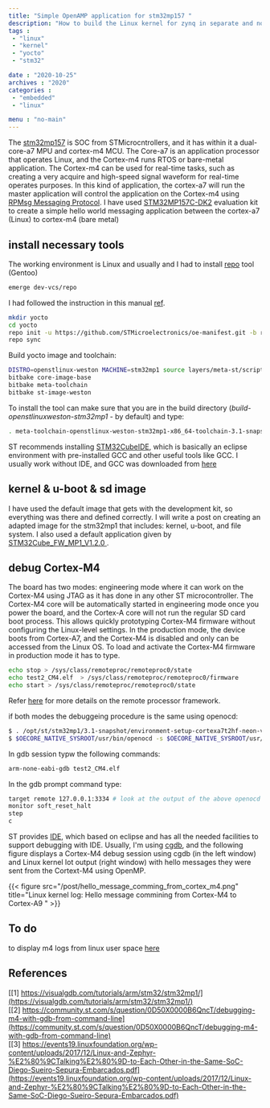 ```yaml
---
title: "Simple OpenAMP application for stm32mp157 "
description: "How to build the Linux kernel for zynq in separate and not as part of the yocto build."
tags : 
 - "linux"
 - "kernel"
 - "yocto"
 - "stm32"

date : "2020-10-25"
archives : "2020"
categories : 
 - "embedded"
 - "linux"

menu : "no-main"
---
```


The [stm32mp157](https://www.st.com/en/microcontrollers-microprocessors/stm32mp157.html) is SOC from STMicrocntrollers, and it has within it a dual-core-a7 MPU and cortex-m4 MCU. The Core-a7 is an application processor that operates Linux, and the Cortex-m4 runs RTOS or bare-metal application. The Cortex-m4 can be used for real-time tasks, such as creating a very acquire and high-speed signal waveform for real-time operates purposes. In this kind of application, the cortex-a7 will run the master application will control the application on the Cortex-m4 using [RPMsg Messaging Protocol](https://github.com/OpenAMP/open-amp/wiki/RPMsg-Messaging-Protocol). I have used [STM32MP157C-DK2](https://www.st.com/en/evaluation-tools/stm32mp157c-dk2.html#)  evaluation kit to create a simple hello world messaging application between the cortex-a7 (Linux) to cortex-m4 (bare metal) 



## install necessary tools
The working environment is Linux and usually and I had to install [repo](https://gerrit.googlesource.com/git-repo/) tool (Gentoo)
```bash
emerge dev-vcs/repo
```

I had followed the instruction in this manual [ref](https://wiki.st.com/stm32mpu/index.php/STM32MP1_Distribution_Package).
```bash
mkdir yocto
cd yocto
repo init -u https://github.com/STMicroelectronics/oe-manifest.git -b refs/tags/openstlinux-5.4-dunfell-mp1-20-06-24
repo sync
```
Build yocto image and toolchain:
```bash
DISTRO=openstlinux-weston MACHINE=stm32mp1 source layers/meta-st/scripts/envsetup.sh
bitbake core-image-base
bitbake meta-toolchain
bitbake st-image-weston
```
To install the tool can make sure that you are in the build directory (*build-openstlinuxweston-stm32mp1* - by default) and type:
```bash
. meta-toolchain-openstlinux-weston-stm32mp1-x86_64-toolchain-3.1-snapshot.sh
```

ST recommends installing [STM32CubeIDE](https://www.st.com/en/development-tools/stm32cubeide.html), which is basically an eclipse environment with pre-installed GCC and other useful tools like GCC. I usually work without IDE, and GCC was downloaded from [here](https://developer.arm.com/tools-and-software/open-source-software/developer-tools/gnu-toolchain/gnu-rm/downloads/7-2018-q2-update)


## kernel & u-boot & sd image
I have used the default image that gets with the development kit, so everything was there and defined correctly. I will write a post on creating an adapted image for the stm32mp1 that includes: kernel, u-boot, and file system. I also used a default application given by   [STM32Cube_FW_MP1_V1.2.0 ](https://wiki.st.com/stm32mpu/index.php/Getting_started/STM32MP1_boards/STM32MP157x-EV1/Develop_on_Arm%C2%AE_Cortex%C2%AE-M4/Install_STM32Cube_MP1_package).


## debug Cortex-M4
The board has two modes: engineering mode where it can work on the Cortex-M4 using JTAG as it has done in any other ST microcontroller. The Cortex-M4 core will be automatically started in engineering mode once you power the board, and the Cortex-A core will not run the regular SD card boot process. This allows quickly prototyping Cortex-M4 firmware without configuring the Linux-level settings. In the production mode, the device boots from Cortex-A7, and the Cortex-M4 is disabled and only can be accessed from the Linux OS. To load and activate the Cortex-M4 firmware in production mode it has to type.

```bash
echo stop > /sys/class/remoteproc/remoteproc0/state                    # power up Cortex-M4
echo test2_CM4.elf  > /sys/class/remoteproc/remoteproc0/firmware       # loads firmware to Cortex-M4 - it can also be done using openocd after power up of Cortex-M4
echo start > /sys/class/remoteproc/remoteproc0/state                   # power down Cortex-M4
```
Refer [here](https://wiki.st.com/stm32mpu/wiki/Linux_remoteproc_framework_overview) for more details on the remote processor framework. 


if both modes the debuggeing procedure is the same using openocd:
```bash
$ . /opt/st/stm32mp1/3.1-snapshot/environment-setup-cortexa7t2hf-neon-vfpv4-ostl-linux-gnueabi 
$ $OECORE_NATIVE_SYSROOT/usr/bin/openocd -s $OECORE_NATIVE_SYSROOT/usr/share/scripts -f board/stm32mp15x_dk2.cfg
```

In gdb session typw the following  commands:
```bash
arm-none-eabi-gdb test2_CM4.elf
```

In the gdb prompt command type:
```bash
target remote 127.0.0.1:3334 # look at the output of the above openocd to determine the correct port to control Cortex-M4
monitor soft_reset_halt
step
c
 ```
ST provides [IDE](https://www.st.com/en/development-tools/stm32cubeide.html), which based on eclipse and has all the needed facilities to support debugging with IDE.  Usually, I'm using [cgdb](https://cgdb.github.io/), and the following figure displays a Cortex-M4 debug session using cgdb (in the left window) and Linux kernel lot output (right window) with hello messages they were sent from the Cortext-M4 using OpenMP.

{{< figure src="/post/hello_message_comming_from_cortex_m4.png" title="Linux kernel log: Hello message commining from Cortex-M4 to Cortex-A9 " >}}


## To do
to display m4 logs from linux user space [here](https://emcraft.com/som/stm32mp1/loading-firmware-to-the-m4-core-and-using-rpmsg-for-inter-core-communications)

## References
[[1] https://visualgdb.com/tutorials/arm/stm32/stm32mp1/](https://visualgdb.com/tutorials/arm/stm32/stm32mp1/)  
[[2] https://community.st.com/s/question/0D50X0000B6QncT/debugging-m4-with-gdb-from-command-line](https://community.st.com/s/question/0D50X0000B6QncT/debugging-m4-with-gdb-from-command-line)  
[[3] https://events19.linuxfoundation.org/wp-content/uploads/2017/12/Linux-and-Zephyr-%E2%80%9CTalking%E2%80%9D-to-Each-Other-in-the-Same-SoC-Diego-Sueiro-Sepura-Embarcados.pdf](https://events19.linuxfoundation.org/wp-content/uploads/2017/12/Linux-and-Zephyr-%E2%80%9CTalking%E2%80%9D-to-Each-Other-in-the-Same-SoC-Diego-Sueiro-Sepura-Embarcados.pdf)  




